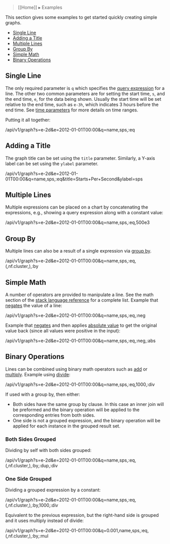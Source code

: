 > [[Home]] ▸ Examples

This section gives some examples to get started quickly creating simple graphs.

* [Single Line](#single-line)
* [Adding a Title](#adding-a-title)
* [Multiple Lines](#multiple-lines)
* [Group By](#group-by)
* [Simple Math](#simple-math)
* [Binary Operations](#binary-operations)

## Single Line

The only required parameter is `q` which specifies the [query expression](Stack-Langauge) for
a line. The other two common parameters are for setting the start time, `s`, and the end time, `e`,
for the data being shown. Usually the start time will be set relative to the end time, such as
`e-3h`, which indicates 3 hours before the end time. See [time parameters](Time-Parameters) for
more details on time ranges.

Putting it all together:

/api/v1/graph?s=e-2d&e=2012-01-01T00:00&q=name,sps,:eq

## Adding a Title

The graph title can be set using the `title` parameter. Similarly, a Y-axis label can be set
using the `ylabel` parameter.

/api/v1/graph?s=e-2d&e=2012-01-01T00:00&q=name,sps,:eq&title=Starts+Per+Second&ylabel=sps

## Multiple Lines

Multiple expressions can be placed on a chart by concatenating the expressions, e.g., showing
a query expression along with a constant value:

/api/v1/graph?s=e-2d&e=2012-01-01T00:00&q=name,sps,:eq,500e3

## Group By

Multiple lines can also be a result of a single expression via [group by](data-by).

/api/v1/graph?s=e-2d&e=2012-01-01T00:00&q=name,sps,:eq,(,nf.cluster,),:by

## Simple Math

A number of operators are provided to manipulate a line. See the math section of the
[stack language reference](Stack-Language-Reference) for a complete list.
Example that [negates](math-neg) the value of a line: 

/api/v1/graph?s=e-2d&e=2012-01-01T00:00&q=name,sps,:eq,:neg

Example that [negates](math-neg) and then applies [absolute value](math-abs) to get the
original value back (since all values were positive in the input): 

/api/v1/graph?s=e-2d&e=2012-01-01T00:00&q=name,sps,:eq,:neg,:abs

## Binary Operations

Lines can be combined using binary math operators such as [add](math-add) or [multiply](math-mul).
Example using [divide](math-div):

/api/v1/graph?s=e-2d&e=2012-01-01T00:00&q=name,sps,:eq,1000,:div

If used with a group by, then either:

* Both sides have the same group by clause. In this case an inner join will be preformed and the
  binary operation will be applied to the corresponding entries from both sides.
* One side is not a grouped expression, and the binary operation will be applied for each instance
  in the grouped result set.

### Both Sides Grouped

Dividing by self with both sides grouped:

/api/v1/graph?s=e-2d&e=2012-01-01T00:00&q=name,sps,:eq,(,nf.cluster,),:by,:dup,:div
  
### One Side Grouped

Dividing a grouped expression by a constant:

/api/v1/graph?s=e-2d&e=2012-01-01T00:00&q=name,sps,:eq,(,nf.cluster,),:by,1000,:div

Equivalent to the previous expression, but the right-hand side is grouped and it uses multiply
instead of divide:

/api/v1/graph?s=e-2d&e=2012-01-01T00:00&q=0.001,name,sps,:eq,(,nf.cluster,),:by,:mul
